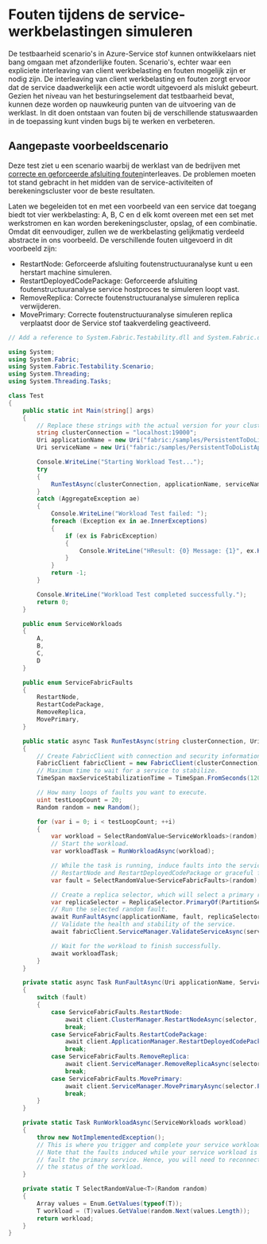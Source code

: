 <properties
   pageTitle="Scenario's voor aangepaste test | Microsoft Azure"
   description="Hoe de beveiliging van uw services tegen correcte en geforceerde afsluiting fouten."
   services="service-fabric"
   documentationCenter=".net"
   authors="anmolah"
   manager="timlt"
   editor=""/>

<tags
   ms.service="service-fabric"
   ms.devlang="dotnet"
   ms.topic="article"
   ms.tgt_pltfrm="NA"
   ms.workload="NA"
   ms.date="05/17/2016"
   ms.author="anmola"/>

# <a name="simulate-failures-during-service-workloads"></a>Fouten tijdens de service-werkbelastingen simuleren

De testbaarheid scenario's in Azure-Service stof kunnen ontwikkelaars niet bang omgaan met afzonderlijke fouten. Scenario's, echter waar een expliciete interleaving van client werkbelasting en fouten mogelijk zijn er nodig zijn. De interleaving van client werkbelasting en fouten zorgt ervoor dat de service daadwerkelijk een actie wordt uitgevoerd als mislukt gebeurt. Gezien het niveau van het besturingselement dat testbaarheid bevat, kunnen deze worden op nauwkeurig punten van de uitvoering van de werklast. In dit doen ontstaan van fouten bij de verschillende statuswaarden in de toepassing kunt vinden bugs bij te werken en verbeteren.

## <a name="sample-custom-scenario"></a>Aangepaste voorbeeldscenario
Deze test ziet u een scenario waarbij de werklast van de bedrijven met [correcte en geforceerde afsluiting fouten](service-fabric-testability-actions.md#graceful-vs-ungraceful-fault-actions)interleaves. De problemen moeten tot stand gebracht in het midden van de service-activiteiten of berekeningscluster voor de beste resultaten.

Laten we begeleiden tot en met een voorbeeld van een service dat toegang biedt tot vier werkbelasting: A, B, C en d elk komt overeen met een set met werkstromen en kan worden berekeningscluster, opslag, of een combinatie. Omdat dit eenvoudiger, zullen we de werkbelasting gelijkmatig verdeeld abstracte in ons voorbeeld. De verschillende fouten uitgevoerd in dit voorbeeld zijn:
  + RestartNode: Geforceerde afsluiting foutenstructuuranalyse kunt u een herstart machine simuleren.
  + RestartDeployedCodePackage: Geforceerde afsluiting foutenstructuuranalyse service hostproces te simuleren loopt vast.
  + RemoveReplica: Correcte foutenstructuuranalyse simuleren replica verwijderen.
  + MovePrimary: Correcte foutenstructuuranalyse simuleren replica verplaatst door de Service stof taakverdeling geactiveerd.

```csharp
// Add a reference to System.Fabric.Testability.dll and System.Fabric.dll.

using System;
using System.Fabric;
using System.Fabric.Testability.Scenario;
using System.Threading;
using System.Threading.Tasks;

class Test
{
    public static int Main(string[] args)
    {
        // Replace these strings with the actual version for your cluster and application.
        string clusterConnection = "localhost:19000";
        Uri applicationName = new Uri("fabric:/samples/PersistentToDoListApp");
        Uri serviceName = new Uri("fabric:/samples/PersistentToDoListApp/PersistentToDoListService");

        Console.WriteLine("Starting Workload Test...");
        try
        {
            RunTestAsync(clusterConnection, applicationName, serviceName).Wait();
        }
        catch (AggregateException ae)
        {
            Console.WriteLine("Workload Test failed: ");
            foreach (Exception ex in ae.InnerExceptions)
            {
                if (ex is FabricException)
                {
                    Console.WriteLine("HResult: {0} Message: {1}", ex.HResult, ex.Message);
                }
            }
            return -1;
        }

        Console.WriteLine("Workload Test completed successfully.");
        return 0;
    }

    public enum ServiceWorkloads
    {
        A,
        B,
        C,
        D
    }

    public enum ServiceFabricFaults
    {
        RestartNode,
        RestartCodePackage,
        RemoveReplica,
        MovePrimary,
    }

    public static async Task RunTestAsync(string clusterConnection, Uri applicationName, Uri serviceName)
    {
        // Create FabricClient with connection and security information here.
        FabricClient fabricClient = new FabricClient(clusterConnection);
        // Maximum time to wait for a service to stabilize.
        TimeSpan maxServiceStabilizationTime = TimeSpan.FromSeconds(120);

        // How many loops of faults you want to execute.
        uint testLoopCount = 20;
        Random random = new Random();

        for (var i = 0; i < testLoopCount; ++i)
        {
            var workload = SelectRandomValue<ServiceWorkloads>(random);
            // Start the workload.
            var workloadTask = RunWorkloadAsync(workload);

            // While the task is running, induce faults into the service. They can be ungraceful faults like
            // RestartNode and RestartDeployedCodePackage or graceful faults like RemoveReplica or MovePrimary.
            var fault = SelectRandomValue<ServiceFabricFaults>(random);

            // Create a replica selector, which will select a primary replica from the given service to test.
            var replicaSelector = ReplicaSelector.PrimaryOf(PartitionSelector.RandomOf(serviceName));
            // Run the selected random fault.
            await RunFaultAsync(applicationName, fault, replicaSelector, fabricClient);
            // Validate the health and stability of the service.
            await fabricClient.ServiceManager.ValidateServiceAsync(serviceName, maxServiceStabilizationTime);

            // Wait for the workload to finish successfully.
            await workloadTask;
        }
    }

    private static async Task RunFaultAsync(Uri applicationName, ServiceFabricFaults fault, ReplicaSelector selector, FabricClient client)
    {
        switch (fault)
        {
            case ServiceFabricFaults.RestartNode:
                await client.ClusterManager.RestartNodeAsync(selector, CompletionMode.Verify);
                break;
            case ServiceFabricFaults.RestartCodePackage:
                await client.ApplicationManager.RestartDeployedCodePackageAsync(applicationName, selector, CompletionMode.Verify);
                break;
            case ServiceFabricFaults.RemoveReplica:
                await client.ServiceManager.RemoveReplicaAsync(selector, CompletionMode.Verify, false);
                break;
            case ServiceFabricFaults.MovePrimary:
                await client.ServiceManager.MovePrimaryAsync(selector.PartitionSelector);
                break;
        }
    }

    private static Task RunWorkloadAsync(ServiceWorkloads workload)
    {
        throw new NotImplementedException();
        // This is where you trigger and complete your service workload.
        // Note that the faults induced while your service workload is running will
        // fault the primary service. Hence, you will need to reconnect to complete or check
        // the status of the workload.
    }

    private static T SelectRandomValue<T>(Random random)
    {
        Array values = Enum.GetValues(typeof(T));
        T workload = (T)values.GetValue(random.Next(values.Length));
        return workload;
    }
}
```
